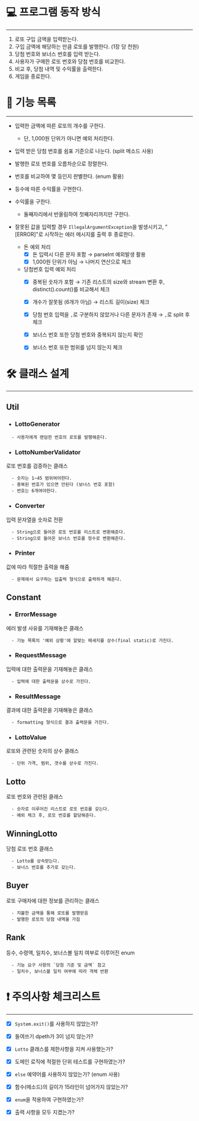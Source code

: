 # 💻 프로그램 동작 방식

---

1. 로또 구입 금액을 입력받는다.
2. 구입 금액에 해당하는 만큼 로또를 발행한다. (1장 당 천원)
3. 당첨 번호와 보너스 번호를 입력 받는다.
4. 사용자가 구매한 로또 번호와 당첨 번호를 비교한다.
5. 비교 후, 당첨 내역 및 수익률을 출력한다.
6. 게임을 종료한다.


# 🧰 기능 목록

---

- 입력한 금액에 따른 로또의 개수를 구한다.
  - 단, 1,000원 단위가 아니면 예외 처리한다.


- 입력 받은 당첨 번호를 쉼표 기준으로 나눈다. (split 메소드 사용)


- 발행한 로또 번호를 오름차순으로 정렬한다.


- 번호를 비교하여 몇 등인지 판별한다. (enum 활용)


- 등수에 따른 수익률을 구현한다.


- 수익률을 구한다.
  - 둘째자리에서 반올림하여 첫째자리까지만 구한다.


- 잘못된 값을 입력할 경우 `IllegalArgumentException`을 발생시키고, "[ERROR]"로 시작하는 에러 메시지를 출력 후 종료한다.
  - 돈 예외 처리
    - [x] 돈 입력시 다른 문자 포함 → parseInt 예외발생 활용
    - [x] 1,000원 단위가 아님 → 나머지 연산으로 체크
  - 당첨번호 입력 예외 처리
    - [x] 중복된 숫자가 포함 → 기존 리스트의 size와 stream 변환 후, distinct().count()를 비교해서 체크 
    - [x] 개수가 잘못됨 (6개가 아님) → 리스트 길이(size) 체크
    - [x] 당첨 번호 입력을 `,`로 구분하지 않았거나 다른 문자가 존재 → `,`로 split 후 체크
    - [x] 보너스 번호 또한 당첨 번호와 중복되지 않는지 확인
    - [x] 보너스 번호 또한 범위를 넘지 않는지 체크



# 🛠️ 클래스 설계

---

## Util

- ### LottoGenerator
```
  - 사용자에게 랜덤한 번호의 로또를 발행해준다.
```

- ### LottoNumberValidator

로또 번호를 검증하는 클래스

```
  - 숫자는 1~45 범위여야한다.
  - 중복된 번호가 있으면 안된다 (보너스 번호 포함)
  - 번호는 6개여야한다.
```

- ### Converter

입력 문자열을 숫자로 전환

```
  - String으로 들어온 로또 번호를 리스트로 변환해준다.
  - String으로 들어온 보너스 번호를 정수로 변환해준다. 
```

- ### Printer

값에 따라 적절한 출력을 해줌
```
  - 문제에서 요구하는 입출력 형식으로 출력하게 해준다.
```


## Constant
- ### ErrorMessage

에러 발생 사유를 기재해놓은 클래스

```
  - 기능 목록의 '예외 상황'에 알맞는 메세지를 상수(final static)로 가진다.
```

- ### RequestMessage

입력에 대한 출력문을 기재해놓은 클래스
```
  - 입력에 대한 출력문을 상수로 가진다.
```

- ### ResultMessage
결과에 대한 출력문을 기재해놓은 클래스

```
  - formatting 형식으로 결과 출력문을 가진다.
```

- ### LottoValue

로또와 관련된 숫자의 상수 클래스
```
  - 단위 가격, 범위, 갯수를 상수로 가진다.
```



## Lotto

로또 번호와 관련된 클래스

```
  - 숫자로 이루어진 리스트로 로또 번호를 갖는다.
  - 예외 체크 후, 로또 번호를 할당해준다.
```

## WinningLotto

당첨 로또 번호 클래스

```
  - Lotto를 상속받는다.
  - 보너스 번호를 추가로 갖는다.
```

## Buyer

로또 구매자에 대한 정보를 관리하는 클래스

```
  - 지불한 금액을 통해 로또를 발행받음
  - 발행한 로또의 당첨 내역을 가짐
```

## Rank

등수, 수령액, 일치수, 보너스볼 일치 여부로 이루어진 enum

```
  - 기능 요구 사항의 `당첨 기준 및 금액` 참고
  - 일치수, 보너스볼 일치 여부에 따라 객체 반환
```


# ❗ 주의사항 체크리스트

---

-[x] `System.exit()`를 사용하지 않았는가?

-[x] 들여쓰기 dpeth가 3이 넘지 않는가?

-[x] `Lotto` 클래스를 제한사항을 지켜 사용했는가?

-[x] 도메인 로직에 적절한 단위 테스트를 구현하였는가?

-[x] `else` 예약어를 사용하지 않았는가? (enum 사용)

-[x] 함수(메소드)의 길이가 15라인이 넘어가지 않았는가?

-[x] `enum`을 적용하여 구현하였는가?

-[x] 출력 사항을 모두 지켰는가?